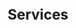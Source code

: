 ---
title: Services
description: "Check Out Your Options"
services: 
    - data: 
        title: "Astrology reading"
        subtitle: "Birth Chart - 30 min Consult"
        description: "Unveil the wisdom behind your birth chart and discover what hidden aspects of your cosmic journey"
        price: "$65"
        order: 1
    - data: 
        title: "Transits"
        subtitle: "Birth Chart + Transits - 1 hr Consult"
        description: "Let’s explore your birth chart and transits together"
        price: "$105"
        order: 2
        popular: true
    - data: 
        title: "Love Compatibility"
        subtitle: "Unveil Your Ideal Partner"
        description: "You will get a love compatibility between you and a partner. Need the birth day, birth time, and birth place of both partners"
        price: "$116"
        order: 3
    - data:
        title: "Financial Astrology"
        subtitle: "Asset Stocks"
        description: "I will show you exactly when to buy a car, a house, invest in stock or start a business. I will tell you when to buy and when to sell."
        price: "$169"
        node: "Or billed $1.75 / minute"
        order: 4
---